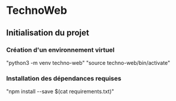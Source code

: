 # TechnoWeb
## Initialisation du projet

### Création d'un environnement virtuel
"python3 -m venv techno-web"
"source techno-web/bin/activate"

### Installation des dépendances requises
"npm install --save $(cat requirements.txt)"


